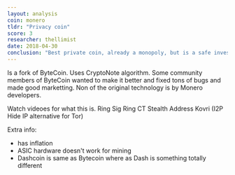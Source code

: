 ```yaml
---
layout: analysis
coin: monero
tldr: "Privacy coin"
score: 3
researcher: thellimist
date: 2018-04-30
conclusion: "Best private coin, already a monopoly, but is a safe invesment, probably won't return high multiples."
---
```


Is a fork of ByteCoin. Uses CryptoNote algorithm. Some community members of ByteCoin wanted to make it better and fixed tons of bugs and made good marketting. Non of the original technology is by Monero developers.

Watch videoes for what this is. 
Ring Sig
Ring CT
Stealth Address
Kovri (I2P Hide IP alternative for Tor)

Extra info: 
- has inflation
- ASIC hardware doesn't work for mining
- Dashcoin is same as Bytecoin where as Dash is something totally different
